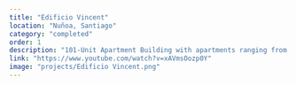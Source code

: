 ```yaml
---
title: "Edificio Vincent"
location: "Nuñoa, Santiago"
category: "completed"
order: 1
description: "101-Unit Apartment Building with apartments ranging from 40-110 meters squared, within walking distance to stores, theaters, restaurants, and plazas."
link: "https://www.youtube.com/watch?v=xAVmsOozp0Y"
image: "projects/Edificio Vincent.png"
---
```

